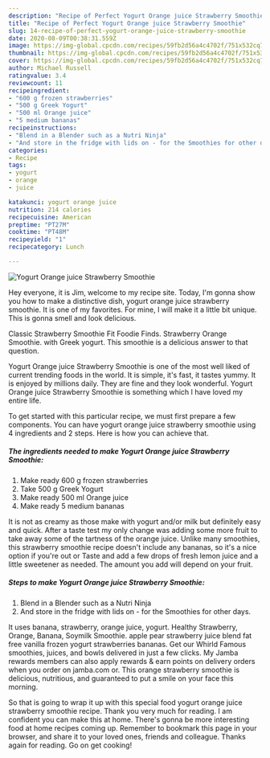 ```yaml
---
description: "Recipe of Perfect Yogurt Orange juice Strawberry Smoothie"
title: "Recipe of Perfect Yogurt Orange juice Strawberry Smoothie"
slug: 14-recipe-of-perfect-yogurt-orange-juice-strawberry-smoothie
date: 2020-08-09T00:38:31.559Z
image: https://img-global.cpcdn.com/recipes/59fb2d56a4c4702f/751x532cq70/yogurt-orange-juice-strawberry-smoothie-recipe-main-photo.jpg
thumbnail: https://img-global.cpcdn.com/recipes/59fb2d56a4c4702f/751x532cq70/yogurt-orange-juice-strawberry-smoothie-recipe-main-photo.jpg
cover: https://img-global.cpcdn.com/recipes/59fb2d56a4c4702f/751x532cq70/yogurt-orange-juice-strawberry-smoothie-recipe-main-photo.jpg
author: Michael Russell
ratingvalue: 3.4
reviewcount: 11
recipeingredient:
- "600 g frozen strawberries"
- "500 g Greek Yogurt"
- "500 ml Orange juice"
- "5 medium bananas"
recipeinstructions:
- "Blend in a Blender such as a Nutri Ninja"
- "And store in the fridge with lids on - for the Smoothies for other days."
categories:
- Recipe
tags:
- yogurt
- orange
- juice

katakunci: yogurt orange juice 
nutrition: 214 calories
recipecuisine: American
preptime: "PT27M"
cooktime: "PT48M"
recipeyield: "1"
recipecategory: Lunch

---
```



![Yogurt Orange juice Strawberry Smoothie](https://img-global.cpcdn.com/recipes/59fb2d56a4c4702f/751x532cq70/yogurt-orange-juice-strawberry-smoothie-recipe-main-photo.jpg)

Hey everyone, it is Jim, welcome to my recipe site. Today, I'm gonna show you how to make a distinctive dish, yogurt orange juice strawberry smoothie. It is one of my favorites. For mine, I will make it a little bit unique. This is gonna smell and look delicious.

Classic Strawberry Smoothie Fit Foodie Finds. Strawberry Orange Smoothie. with Greek yogurt. This smoothie is a delicious answer to that question.

Yogurt Orange juice Strawberry Smoothie is one of the most well liked of current trending foods in the world. It is simple, it's fast, it tastes yummy. It is enjoyed by millions daily. They are fine and they look wonderful. Yogurt Orange juice Strawberry Smoothie is something which I have loved my entire life.


To get started with this particular recipe, we must first prepare a few components. You can have yogurt orange juice strawberry smoothie using 4 ingredients and 2 steps. Here is how you can achieve that.

<!--inarticleads1-->

##### The ingredients needed to make Yogurt Orange juice Strawberry Smoothie:

1. Make ready 600 g frozen strawberries
1. Take 500 g Greek Yogurt
1. Make ready 500 ml Orange juice
1. Make ready 5 medium bananas


It is not as creamy as those make with yogurt and/or milk but definitely easy and quick. After a taste test my only change was adding some more fruit to take away some of the tartness of the orange juice. Unlike many smoothies, this strawberry smoothie recipe doesn&#39;t include any bananas, so it&#39;s a nice option if you&#39;re out or Taste and add a few drops of fresh lemon juice and a little sweetener as needed. The amount you add will depend on your fruit. 

<!--inarticleads2-->

##### Steps to make Yogurt Orange juice Strawberry Smoothie:

1. Blend in a Blender such as a Nutri Ninja
1. And store in the fridge with lids on - for the Smoothies for other days.


It uses banana, strawberry, orange juice, yogurt. Healthy Strawberry, Orange, Banana, Soymilk Smoothie. apple pear strawberry juice blend fat free vanilla frozen yogurt strawberries bananas. Get our Whirld Famous smoothies, juices, and bowls delivered in just a few clicks. My Jamba rewards members can also apply rewards &amp; earn points on delivery orders when you order on jamba.com or. This orange strawberry smoothie is delicious, nutritious, and guaranteed to put a smile on your face this morning. 

So that is going to wrap it up with this special food yogurt orange juice strawberry smoothie recipe. Thank you very much for reading. I am confident you can make this at home. There's gonna be more interesting food at home recipes coming up. Remember to bookmark this page in your browser, and share it to your loved ones, friends and colleague. Thanks again for reading. Go on get cooking!
